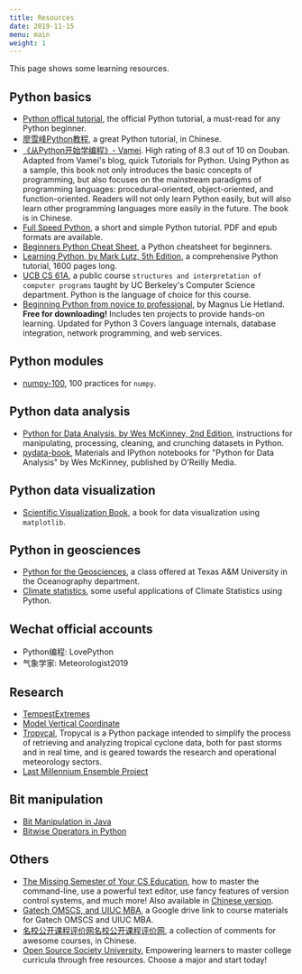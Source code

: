 ```yaml
---
title: Resources
date: 2019-11-15
menu: main
weight: 1
---
```


This page shows some learning resources.

## Python basics

* [Python offical tutorial](https://docs.python.org/3/tutorial/index.html), the official Python tutorial, a must-read for any Python beginner.
* [廖雪峰Python教程](https://www.liaoxuefeng.com/wiki/1016959663602400), a great Python tutorial, in Chinese.
* [《从Python开始学编程》- Vamei](https://book.douban.com/subject/26919485/). High rating of 8.3 out of 10 on Douban. Adapted from Vamei's blog, quick Tutorials for Python. Using Python as a sample, this book not only introduces the basic concepts of programming, but also focuses on the mainstream paradigms of programming languages: procedural-oriented, object-oriented, and function-oriented. Readers will not only learn Python easily, but will also learn other programming languages more easily in the future. The book is in Chinese.
* [Full Speed Python](https://github.com/joaoventura/full-speed-python), a short and simple Python tutorial. PDF and epub formats are available.
* [Beginners Python Cheat Sheet](https://ehmatthes.github.io/pcc/cheatsheets/README.html), a Python cheatsheet for beginners.
* [Learning Python, by Mark Lutz, 5th Edition](https://www.amazon.com/Learning-Python-5th-Mark-Lutz/dp/1449355730/ref=asc_df_1449355730/), a comprehensive Python tutorial, 1600 pages long.
* [UCB CS 61A](https://cs61a.org/), a public course `structures and interpretation of computer programs` taught by UC Berkeley's Computer Science department. Python is the language of choice for this course.
* [Beginning Python from novice to professional](https://link.springer.com/book/10.1007/978-1-4842-0028-5), by Magnus Lie Hetland. **Free for downloading!** Includes ten projects to provide hands-on learning. Updated for Python 3 Covers language internals, database integration, network programming, and web services.

## Python modules

* [numpy-100](https://github.com/rougier/numpy-100), 100 practices for `numpy`.

## Python data analysis

* [Python for Data Analysis, by Wes McKinney, 2nd Edition](https://www.amazon.com/Python-Data-Analysis-Wrangling-IPython/dp/1491957662/ref=pd_sbs_14_t_0/138-2541457-4601702), instructions for manipulating, processing, cleaning, and crunching datasets in Python.
* [pydata-book](https://github.com/wesm/pydata-book), Materials and IPython notebooks for "Python for Data Analysis" by Wes McKinney, published by O'Reilly Media.

## Python data visualization

* [Scientific Visualization Book](https://github.com/rougier/scientific-visualization-book), a book for data visualization using `matplotlib`.

## Python in geosciences

* [Python for the Geosciences](https://github.com/kthyng/python4geosciences), a class offered at Texas A&M University in the Oceanography department.
* [Climate statistics](https://github.com/willyhagi/climate-statistics), some useful applications of Climate Statistics using Python.

## Wechat official accounts

* Python编程: LovePython
* 气象学家: Meteorologist2019

## Research

* [TempestExtremes](https://climate.ucdavis.edu/tempestextremes.php)
* [Model Vertical Coordinate](https://www.cesm.ucar.edu/models/atm-cam/docs/usersguide/node25.html)
* [Tropycal](https://tropycal.github.io/tropycal/), Tropycal is a Python package intended to simplify the process of retrieving and analyzing tropical cyclone data, both for past storms and in real time, and is geared towards the research and operational meteorology sectors.
* [Last Millennium Ensemble Project](https://www.cesm.ucar.edu/projects/community-projects/LME/)

## Bit manipulation

* [Bit Manipulation in Java](https://www.vojtechruzicka.com/bit-manipulation-java-bitwise-bit-shift-operations//)
* [Bitwise Operators in Python](https://realpython.com/python-bitwise-operators/)

## Others

* [The Missing Semester of Your CS Education](https://missing.csail.mit.edu/), how to master the command-line, use a powerful text editor, use fancy features of version control systems, and much more! Also available in [Chinese version](https://missing-semester-cn.github.io/).
* [Gatech OMSCS, and UIUC MBA](https://drive.google.com/drive/folders/1CAfYy5IBJJ3xiFqk7d3vWpZFQGOgLp8t?usp=sharing), a Google drive link to course materials for Gatech OMSCS and UIUC MBA.
* [名校公开课程评价网名校公开课程评价网](https://conanhujinming.github.io/comments-for-awesome-courses/), a collection of comments for awesome courses, in Chinese.
* [Open Source Society University](https://github.com/ossu/), Empowering learners to master college curricula through free resources. Choose a major and start today!
